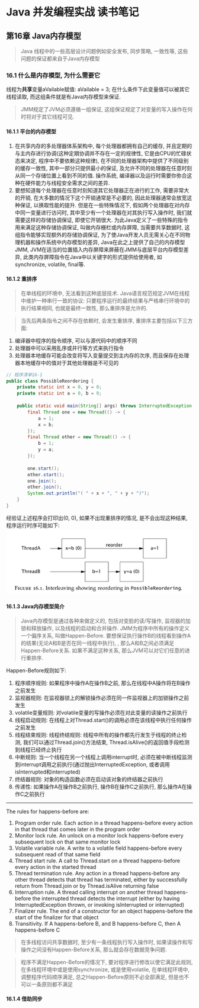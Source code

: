 # Java 并发编程实战 读书笔记

## 第16章 Java内存模型

> Java 线程中的一些高层设计问题例如安全发布, 同步策略, 一致性等, 这些问题的保证都来自于Java内存模型

### 16.1 什么是内存模型, 为什么需要它

线程为**共享**变量aVailable赋值: aVailable = 3; 在什么条件下此变量值可以被其它线程读取, 而这组条件就是有Java内存模型来保证.

> JMM规定了JVM必须遵循一组保证, 这组保证规定了对变量的写入操作在何时将对于其它线程可见.

#### 16.1.1 平台的内存模型

1. 在共享内存的多处理器体系架构中, 每个处理器都拥有自己的缓存, 并且定期的与主内存进行协调(这种定期协调并不存在一定的规律性, 它是由CPU的忙碌状态来决定, 程序中不要依赖这种规律), 在不同的处理器架构中提供了不同级别的缓存一致性, 其中一部分只提供最小的保证, 及允许不同的处理器在任意时刻从同一个存储位置上看到不同的值. 操作系统, 编译器以及运行时需要你弥合这种在硬件能力与线程安全需求之间的差异.
&nbsp;
2. 要想知道每个处理器在任意时刻知道其它处理器正在进行的工作, 需要非常大的开销, 在大多数的情况下这个开销通常是不必要的, 因此处理器通常会放宽这种保证, 以换取性能的提升. 但是在一些特殊情况下, 假如两个处理器在对内存中同一变量进行访问时, 其中至少有一个处理器在对其执行写入操作时, 我们就需要这样的存储协调保证, 即使它开销很大. 为此Java定义了一些特殊的指令用来满足这种存储协调保证, 叫做内存栅栏或内存屏障, 当需要共享数据时, 这组指令能够实现额外的存储协调保证, 为了使Java开发人员无需关心在不同物理机器和操作系统中内存模型的差异, Java在此之上提供了自己的内存模型JMM, JVM在适当的位置插入内存屏障来屏蔽在JMM与底层平台内存模型差异, 此类内存屏障指令在Java中以关键字的形式提供给使用者, 如synchronize, volatile, final等.

#### 16.1.2 重排序

> 在单线程的环境中, 无法看到这种底层技术. Java语言规范规定JVM在线程中维护一种串行一致的协议: 只要程序运行的最终结果与严格串行环境中的执行结果相同, 也就是最终一致性, 那么重排序是允许的.

> 当先后两条指令之间不存在依赖时, 会发生重排序, 重排序主要包括以下三方面:

1. 编译器中程序的指令顺序, 可以与源代码中的顺序不同
&nbsp;
2. 处理器中可以采用乱序或并行等方式来执行指令
&nbsp;
3. 处理器本地缓存可能会改变将写入变量提交到主内存的次序, 而且保存在处理器本地缓存中的值对于其他处理器是不可见的

```java
// 程序清单16-1
public class PossibleReordering {
    private static int x = 0, y = 0;
    private static int a = 0, b = 0;

    public static void main(String[] args) throws InterruptedException {
        final Thread one = new Thread(() -> {
            a = 1;
            x = b;
        });
        final Thread other = new Thread(() -> {
            b = 1;
            y = a;
        });
        
        one.start();
        other.start();
        one.join();
        other.join();
        System.out.println("( " + x + ", " + y + ")");
    }
}
```

经验证上述程序会打印出(0, 0), 如果不出现重排序的情况, 是不会出现这种结果, 程序运行时序可能如下:
![Alt text](https://github.com/ossaw/notes/blob/master/pictures/java%20concurrency%20in%20practice%2016-1.jpg?raw=true)

#### 16.1.3 Java内存模型简介

> Java内存模型是通过各种来做定义的, 包括对变脸的读/写操作, 监视器的加锁和释放操作, 以及线程的启动和合并操作. JMM为程序中所有的操作定义一个偏序关系, 叫做Happen-Before. 要想保证执行操作B的线程看到操作A的结果(无论A和B是否在同一线程中执行), , 那么A和B之间必须满足Happen-Before关系. 如果不满足这种关系, 那么JVM可以对它们任意的进行重排序.

Happen-Before规则如下:
&nbsp;
1. 程序顺序规则: 如果程序中操作A在操作B之前, 那么在线程中A操作将在B操作之前发生
&nbsp;
2. 监视器规则: 在监视器锁上的解锁操作必须在同一件监视器上的加锁操作之前发生
&nbsp;
3. volatile变量规则: 对volatile变量的写操作必须在对此变量的读操作之前执行
&nbsp;
4. 线程启动规则: 在线程上对Thread.start()的调用必须在该线程中执行任何操作之前发生
&nbsp;
5. 线程结束规则: 线程终结规则: 线程中所有的操作都先行发生于线程的终止检测, 我们可以通过Thread.join()方法结束, Thread.isAlive()的返回值手段检测到线程已经终止执行
&nbsp;
6. 中断规则: 当一个线程在另一个线程上调用interrupt时, 必须在被中断线程监测到interrupt调用之前执行(通过抛出InterruptedException, 或者调用isInterrupted和interrupted)
&nbsp;
7. 终结器规则: 对象的构造函数必须在启动该对象的终结器之前执行
&nbsp;
8. 传递性: 如果操作A在操作B之前执行, 操作B在操作C之前执行, 那么操作A在操作C之前执行

***

The rules for happens-before are:
&nbsp;
1. Program order rule. Each action in a thread happens-before every action in that thread that comes later in the program order
&nbsp;
2. Monitor lock rule. An unlock on a monitor lock happens-before every subsequent lock on that same monitor lock
&nbsp;
3. Volatile variable rule. A write to a volatile field happens-before every subsequent read of that same field
&nbsp;
4. Thread start rule. A call to Thread.start on a thread happens-before every action in the started thread
&nbsp;
5. Thread termination rule. Any action in a thread happens-before any other thread detects that thread has terminated, either by successfully return from Thread.join or by Thread.isAlive returning false
&nbsp;
6. Interruption rule. A thread calling interrupt on another thread happens-before the interrupted thread detects the interrupt (either by having InterruptedException thrown, or invoking isInterrupted or interrupted)
&nbsp;
7. Finalizer rule. The end of a constructor for an object happens-before the start of the finalizer for that object
&nbsp;
8. Transitivity. If A happens-before B, and B happens-before C, then A happens-before C

> 在多线程访问共享数据时, 至少有一条线程执行写入操作时, 如果读操作和写操作之间没有Happen-Before关系, 那么就会存在数据竞争问题.

> 程序不满足Happen-Before的情况下, 要对程序进行修改以使它满足此规则, 在多线程环境中或是使用synchronize, 或是使用volatile, 在单线程环境中, 调整程序代码顺序满足, 总之Happen-Before原则不必全部满足, 但是也不可以一条原则都不满足

#### 16.1.4 借助同步
